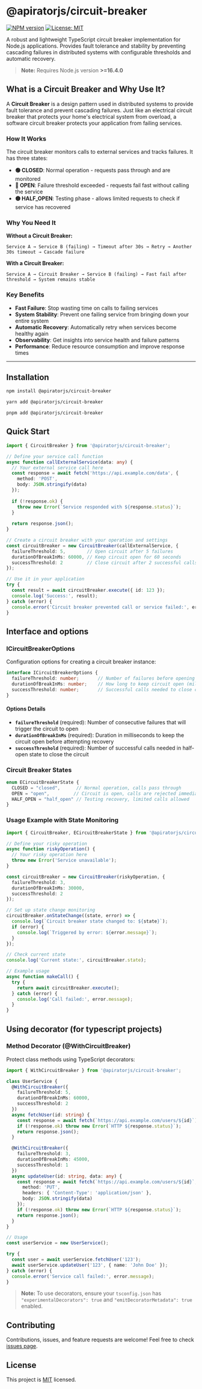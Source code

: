 # @apiratorjs/circuit-breaker

[![NPM version](https://img.shields.io/npm/v/@apiratorjs/circuit-breaker.svg)](https://www.npmjs.com/package/@apiratorjs/circuit-breaker)
[![License: MIT](https://img.shields.io/npm/l/@apiratorjs/circuit-breaker.svg)](https://github.com/apiratorjs/circuit-breaker/blob/main/LICENSE)

A robust and lightweight TypeScript circuit breaker implementation for Node.js applications. Provides fault tolerance and stability by preventing cascading failures in distributed systems with configurable thresholds and automatic recovery.

> **Note:** Requires Node.js version **>=16.4.0**

## What is a Circuit Breaker and Why Use It?

A **Circuit Breaker** is a design pattern used in distributed systems to provide fault tolerance and prevent cascading failures. Just like an electrical circuit breaker that protects your home's electrical system from overload, a software circuit breaker protects your application from failing services.

### How It Works

The circuit breaker monitors calls to external services and tracks failures. It has three states:

- **🟢 CLOSED**: Normal operation - requests pass through and are monitored
- **🔴 OPEN**: Failure threshold exceeded - requests fail fast without calling the service
- **🟡 HALF_OPEN**: Testing phase - allows limited requests to check if service has recovered

### Why You Need It

**Without a Circuit Breaker:**
```
Service A → Service B (failing) → Timeout after 30s → Retry → Another 30s timeout → Cascade failure
```

**With a Circuit Breaker:**
```
Service A → Circuit Breaker → Service B (failing) → Fast fail after threshold → System remains stable
```

### Key Benefits

- **Fast Failure**: Stop wasting time on calls to failing services
- **System Stability**: Prevent one failing service from bringing down your entire system
- **Automatic Recovery**: Automatically retry when services become healthy again
- **Observability**: Get insights into service health and failure patterns
- **Performance**: Reduce resource consumption and improve response times

---

## Installation

```bash
npm install @apiratorjs/circuit-breaker
```

```bash
yarn add @apiratorjs/circuit-breaker
```

```bash
pnpm add @apiratorjs/circuit-breaker
```

## Quick Start

```typescript
import { CircuitBreaker } from '@apiratorjs/circuit-breaker';

// Define your service call function
async function callExternalService(data: any) {
  // Your external service call here
  const response = await fetch('https://api.example.com/data', {
    method: 'POST',
    body: JSON.stringify(data)
  });
  
  if (!response.ok) {
    throw new Error(`Service responded with ${response.status}`);
  }
  
  return response.json();
}

// Create a circuit breaker with your operation and settings
const circuitBreaker = new CircuitBreaker(callExternalService, {
  failureThreshold: 5,        // Open circuit after 5 failures
  durationOfBreakInMs: 60000, // Keep circuit open for 60 seconds
  successThreshold: 2         // Close circuit after 2 successful calls in half-open state
});

// Use it in your application
try {
  const result = await circuitBreaker.execute({ id: 123 });
  console.log('Success:', result);
} catch (error) {
  console.error('Circuit breaker prevented call or service failed:', error);
}
```

## Interface and options

### ICircuitBreakerOptions

Configuration options for creating a circuit breaker instance:

```typescript
interface ICircuitBreakerOptions {
  failureThreshold: number;       // Number of failures before opening the circuit
  durationOfBreakInMs: number;    // How long to keep circuit open (milliseconds)
  successThreshold: number;       // Successful calls needed to close circuit from half-open
}
```

#### Options Details

- **`failureThreshold`** (required): Number of consecutive failures that will trigger the circuit to open
- **`durationOfBreakInMs`** (required): Duration in milliseconds to keep the circuit open before attempting recovery
- **`successThreshold`** (required): Number of successful calls needed in half-open state to close the circuit

### Circuit Breaker States

```typescript
enum ECircuitBreakerState {
  CLOSED = "closed",      // Normal operation, calls pass through
  OPEN = "open",         // Circuit is open, calls are rejected immediately
  HALF_OPEN = "half_open" // Testing recovery, limited calls allowed
}
```


### Usage Example with State Monitoring

```typescript
import { CircuitBreaker, ECircuitBreakerState } from '@apiratorjs/circuit-breaker';

// Define your risky operation
async function riskyOperation() {
  // Your risky operation here
  throw new Error('Service unavailable');
}

const circuitBreaker = new CircuitBreaker(riskyOperation, {
  failureThreshold: 3,
  durationOfBreakInMs: 30000,
  successThreshold: 2
});

// Set up state change monitoring
circuitBreaker.onStateChange((state, error) => {
  console.log(`Circuit breaker state changed to: ${state}`);
  if (error) {
    console.log(`Triggered by error: ${error.message}`);
  }
});

// Check current state
console.log('Current state:', circuitBreaker.state);

// Example usage
async function makeCall() {
  try {
    return await circuitBreaker.execute();
  } catch (error) {
    console.log('Call failed:', error.message);
  }
}
```

## Using decorator (for typescript projects)

### Method Decorator (@WithCircuitBreaker)

Protect class methods using TypeScript decorators:

```typescript
import { WithCircuitBreaker } from '@apiratorjs/circuit-breaker';

class UserService {
  @WithCircuitBreaker({
    failureThreshold: 5,
    durationOfBreakInMs: 60000,
    successThreshold: 2
  })
  async fetchUser(id: string) {
    const response = await fetch(`https://api.example.com/users/${id}`);
    if (!response.ok) throw new Error(`HTTP ${response.status}`);
    return response.json();
  }

  @WithCircuitBreaker({
    failureThreshold: 3,
    durationOfBreakInMs: 45000,
    successThreshold: 1
  })
  async updateUser(id: string, data: any) {
    const response = await fetch(`https://api.example.com/users/${id}`, {
      method: 'PUT',
      headers: { 'Content-Type': 'application/json' },
      body: JSON.stringify(data)
    });
    if (!response.ok) throw new Error(`HTTP ${response.status}`);
    return response.json();
  }
}

// Usage
const userService = new UserService();

try {
  const user = await userService.fetchUser('123');
  await userService.updateUser('123', { name: 'John Doe' });
} catch (error) {
  console.error('Service call failed:', error.message);
}
```

> **Note:** To use decorators, ensure your `tsconfig.json` has `"experimentalDecorators": true` and `"emitDecoratorMetadata": true` enabled.

## Contributing

Contributions, issues, and feature requests are welcome! Feel free to check [issues page](https://github.com/apiratorjs/circuit-breaker/issues).

## License

This project is [MIT](./LICENSE) licensed.
